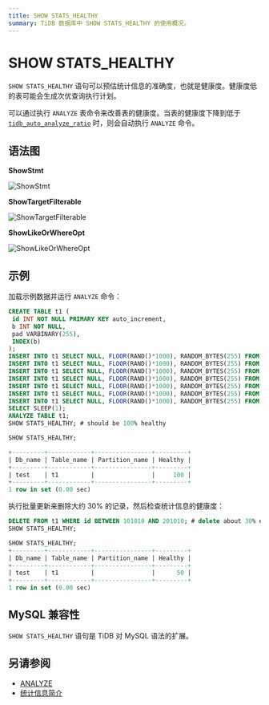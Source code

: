 ```yaml
---
title: SHOW STATS_HEALTHY
summary: TiDB 数据库中 SHOW STATS_HEALTHY 的使用概况。
---
```


# SHOW STATS_HEALTHY

`SHOW STATS_HEALTHY` 语句可以预估统计信息的准确度，也就是健康度。健康度低的表可能会生成次优查询执行计划。

可以通过执行 `ANALYZE` 表命令来改善表的健康度。当表的健康度下降到低于 [`tidb_auto_analyze_ratio`](/system-variables.md#tidb_auto_analyze_ratio) 时，则会自动执行 `ANALYZE` 命令。

## 语法图

**ShowStmt**

![ShowStmt](https://docs-download.pingcap.com/media/images/docs-cn/sqlgram/ShowStmt.png)

**ShowTargetFilterable**

![ShowTargetFilterable](https://docs-download.pingcap.com/media/images/docs-cn/sqlgram/ShowTargetFilterable.png)

**ShowLikeOrWhereOpt**

![ShowLikeOrWhereOpt](https://docs-download.pingcap.com/media/images/docs-cn/sqlgram/ShowLikeOrWhereOpt.png)

## 示例

加载示例数据并运行 `ANALYZE` 命令：


```sql
CREATE TABLE t1 (
 id INT NOT NULL PRIMARY KEY auto_increment,
 b INT NOT NULL,
 pad VARBINARY(255),
 INDEX(b)
);
INSERT INTO t1 SELECT NULL, FLOOR(RAND()*1000), RANDOM_BYTES(255) FROM dual;
INSERT INTO t1 SELECT NULL, FLOOR(RAND()*1000), RANDOM_BYTES(255) FROM t1 a JOIN t1 b JOIN t1 c LIMIT 100000;
INSERT INTO t1 SELECT NULL, FLOOR(RAND()*1000), RANDOM_BYTES(255) FROM t1 a JOIN t1 b JOIN t1 c LIMIT 100000;
INSERT INTO t1 SELECT NULL, FLOOR(RAND()*1000), RANDOM_BYTES(255) FROM t1 a JOIN t1 b JOIN t1 c LIMIT 100000;
INSERT INTO t1 SELECT NULL, FLOOR(RAND()*1000), RANDOM_BYTES(255) FROM t1 a JOIN t1 b JOIN t1 c LIMIT 100000;
INSERT INTO t1 SELECT NULL, FLOOR(RAND()*1000), RANDOM_BYTES(255) FROM t1 a JOIN t1 b JOIN t1 c LIMIT 100000;
INSERT INTO t1 SELECT NULL, FLOOR(RAND()*1000), RANDOM_BYTES(255) FROM t1 a JOIN t1 b JOIN t1 c LIMIT 100000;
SELECT SLEEP(1);
ANALYZE TABLE t1;
SHOW STATS_HEALTHY; # should be 100% healthy
```


```sql
SHOW STATS_HEALTHY;
```

```sql
+---------+------------+----------------+---------+
| Db_name | Table_name | Partition_name | Healthy |
+---------+------------+----------------+---------+
| test    | t1         |                |     100 |
+---------+------------+----------------+---------+
1 row in set (0.00 sec)
```

执行批量更新来删除大约 30% 的记录，然后检查统计信息的健康度：


```sql
DELETE FROM t1 WHERE id BETWEEN 101010 AND 201010; # delete about 30% of records
SHOW STATS_HEALTHY;
```

```sql
SHOW STATS_HEALTHY;
+---------+------------+----------------+---------+
| Db_name | Table_name | Partition_name | Healthy |
+---------+------------+----------------+---------+
| test    | t1         |                |      50 |
+---------+------------+----------------+---------+
1 row in set (0.00 sec)
```

## MySQL 兼容性

`SHOW STATS_HEALTHY` 语句是 TiDB 对 MySQL 语法的扩展。

## 另请参阅

* [ANALYZE](/sql-statements/sql-statement-analyze-table.md)
* [统计信息简介](/statistics.md)

